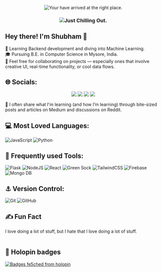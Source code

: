 <p align="center">
  <img src="https://readme-typing-svg.demolab.com/?lines=You're+right+on+time!;Hello,+I'm+Shubham.&font=Fira%20Code&center=true&width=380&height=50&duration=4000&pause=1000" alt="Your have arrived at the right place.">
</p>

<p align="center">
  <h3 align="center"><img alt="Just Chilling Out." src="https://github.com/user-attachments/assets/e7335eef-81ca-4586-a357-48f076c913b3" />
</h3>
</p>

## Hey there! I'm Shubham 👋<br>
🔧 Learning Backend development and diving into Machine Learning.<br>
🎓 Pursuing B.E. in Computer Science in Mysore, India.<br>
🤝 Feel free for collaborating on projects — especially ones that involve creative UI, real-time functionality, or cool data flows.<br>

## 🌐 Socials: 
<p align="center">
  <a href="https://instagram.com/shubham_404___" alt="Instagram" title="Instagram">
    <img src="https://img.shields.io/badge/Instagram-%23E4405F.svg?logo=Instagram&logoColor=white"/></a>
  <a href="https://linkedin.com/in/shubham-404-" alt="LinkedIn" title="LinkedIn">
    <img src="https://img.shields.io/badge/LinkedIn-%230077B5.svg?logo=linkedin&logoColor=white)"/></a>
  <a href="https://medium.com/@shubham-404" alt="Medium" title="Medium">
    <img src="https://img.shields.io/badge/Medium-12100E?logo=medium&logoColor=white"/></a>
  <a href="https://www.reddit.com/user/mrx-404/" alt="Reddit" title="Reddit">
    <img src="https://img.shields.io/badge/Reddit-%23F05033.svg?logo=reddit&logoColor=white"/></a>  
</p>

🧠 I often share what I'm learning (and how I’m learning) through bite-sized posts and articles on Medium and discussions on Reddit.<br>

## 💻 Most Loved Languages:
![JavaScript](https://img.shields.io/badge/javascript-%23323330.svg?style=for-the-badge&logo=javascript&logoColor=%23F7DF1E) ![Python](https://img.shields.io/badge/python-3670A0?style=for-the-badge&logo=python&logoColor=ffdd54) 
## 🤖 Frequently used Tools: 
![Flask](https://img.shields.io/badge/flask-%23000.svg?style=for-the-badge&logo=flask&logoColor=white) ![NodeJS](https://img.shields.io/badge/node.js-6DA55F?style=for-the-badge&logo=node.js&logoColor=white) ![React](https://img.shields.io/badge/react-%2320232a.svg?style=for-the-badge&logo=react&logoColor=%2361DAFB) ![Green Sock](https://img.shields.io/badge/green%20sock-88CE02?style=for-the-badge&logo=greensock&logoColor=white) ![TailwindCSS](https://img.shields.io/badge/tailwindcss-%2338B2AC.svg?style=for-the-badge&logo=tailwind-css&logoColor=white) ![Firebase](https://img.shields.io/badge/firebase-%2320232a.svg?style=for-the-badge&logo=react&logoColor=%2361DAFB) ![Mongo DB](https://img.shields.io/badge/mongo%20db-6DA55F?style=for-the-badge&logo=mongo%20db&logoColor=white)
## ⚓ Version Control:
![Git](https://img.shields.io/badge/git-%23F05033.svg?style=for-the-badge&logo=git&logoColor=white) ![GitHub](https://img.shields.io/badge/github-%23121011.svg?style=for-the-badge&logo=github&logoColor=white)

## ✍️ Fun Fact
I love doing a lot of stuff, but I hate that I love doing a lot of stuff.<br><br>

## 🥇 Holopin badges
[![Badges fe5ched from holopin](https://holopin.me/shubham404)](https://holopin.io/@shubham404)

<!-- Proudly created with GPRM ( https://gprm.itsvg.in ) -->
